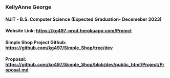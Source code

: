 ### KellyAnne George
#### NJIT - B.S. Computer Science (Expected Graduation- Decemeber 2023)
#### Website Link: https://kg497-prod.herokuapp.com/Project
#### Simple Shop Project Github:  https://github.com/kg497/Simple_Shop/tree/dev
#### Proposal: https://github.com/kg497/Simple_Shop/blob/dev/public_html/Project/Proposal.md
